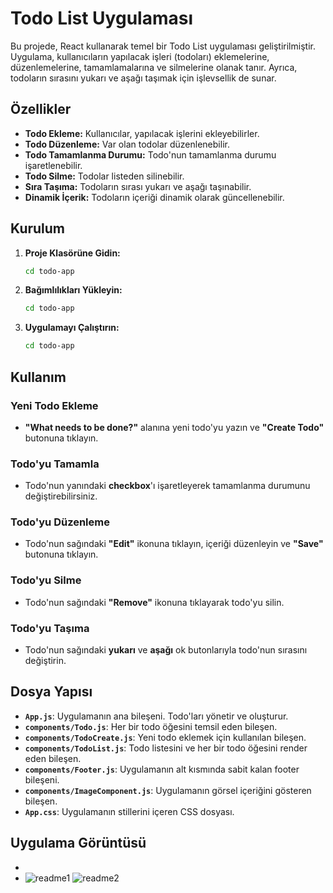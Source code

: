 # Todo List Uygulaması

Bu projede, React kullanarak temel bir Todo List uygulaması geliştirilmiştir. Uygulama, kullanıcıların yapılacak işleri (todoları) eklemelerine, düzenlemelerine, tamamlamalarına ve silmelerine olanak tanır. Ayrıca, todoların sırasını yukarı ve aşağı taşımak için işlevsellik de sunar.

## Özellikler

- **Todo Ekleme:** Kullanıcılar, yapılacak işlerini ekleyebilirler.
- **Todo Düzenleme:** Var olan todolar düzenlenebilir.
- **Todo Tamamlanma Durumu:** Todo'nun tamamlanma durumu işaretlenebilir.
- **Todo Silme:** Todolar listeden silinebilir.
- **Sıra Taşıma:** Todoların sırası yukarı ve aşağı taşınabilir.
- **Dinamik İçerik:** Todoların içeriği dinamik olarak güncellenebilir.

## Kurulum

1. **Proje Klasörüne Gidin:**
   ```bash
   cd todo-app
2. **Bağımlılıkları  Yükleyin:**
   ```bash
   cd todo-app
3. **Uygulamayı Çalıştırın:**
   ```bash
   cd todo-app

## Kullanım

### Yeni Todo Ekleme

- **"What needs to be done?"** alanına yeni todo'yu yazın ve **"Create Todo"** butonuna tıklayın.

### Todo'yu Tamamla

- Todo'nun yanındaki **checkbox**'ı işaretleyerek tamamlanma durumunu değiştirebilirsiniz.

### Todo'yu Düzenleme

- Todo'nun sağındaki **"Edit"** ikonuna tıklayın, içeriği düzenleyin ve **"Save"** butonuna tıklayın.

### Todo'yu Silme

- Todo'nun sağındaki **"Remove"** ikonuna tıklayarak todo'yu silin.

### Todo'yu Taşıma

- Todo'nun sağındaki **yukarı** ve **aşağı** ok butonlarıyla todo'nun sırasını değiştirin.

## Dosya Yapısı

- **`App.js`**: Uygulamanın ana bileşeni. Todo'ları yönetir ve oluşturur.
- **`components/Todo.js`**: Her bir todo öğesini temsil eden bileşen.
- **`components/TodoCreate.js`**: Yeni todo eklemek için kullanılan bileşen.
- **`components/TodoList.js`**: Todo listesini ve her bir todo öğesini render eden bileşen.
- **`components/Footer.js`**: Uygulamanın alt kısmında sabit kalan footer bileşeni.
- **`components/ImageComponent.js`**: Uygulamanın görsel içeriğini gösteren bileşen.
- **`App.css`**: Uygulamanın stillerini içeren CSS dosyası.

## Uygulama Görüntüsü

-
- ![readme1](https://github.com/user-attachments/assets/b9a568de-fce3-4641-b8b6-930c3d3a741c)
  ![readme2](https://github.com/user-attachments/assets/789116dd-f112-489a-b95d-fb735dc70526)




